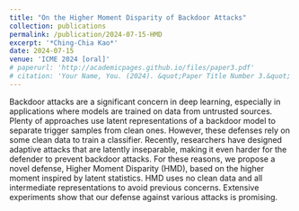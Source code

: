 ```yaml
---
title: "On the Higher Moment Disparity of Backdoor Attacks"
collection: publications
permalink: /publication/2024-07-15-HMD
excerpt: '*Ching-Chia Kao*'
date: 2024-07-15
venue: 'ICME 2024 [oral]'
# paperurl: 'http://academicpages.github.io/files/paper3.pdf'
# citation: 'Your Name, You. (2024). &quot;Paper Title Number 3.&quot; <i>GitHub Journal of Bugs</i>. 1(3).'
---
```


Backdoor attacks are a significant concern in deep learning, especially in applications where models are trained on data from untrusted sources. Plenty of approaches use latent representations of a backdoor model to separate trigger samples from clean ones. However, these defenses rely on some clean data to train a classifier. Recently, researchers have designed adaptive attacks that are latently inseparable, making it even harder for the defender to prevent backdoor attacks. For these reasons, we propose a novel defense, Higher Moment Disparity (HMD), based on the higher moment inspired by latent statistics. HMD uses no clean data and all intermediate representations to avoid previous concerns. Extensive experiments show that our defense against various attacks is promising. 
